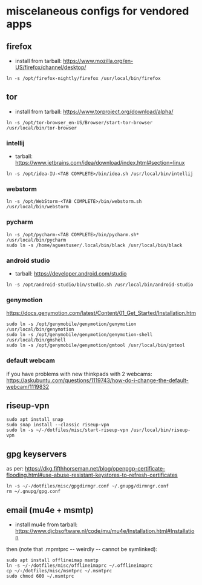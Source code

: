# miscelaneous configs for vendored apps

## firefox

- install from tarball: https://www.mozilla.org/en-US/firefox/channel/desktop/

```shell
ln -s /opt/firefox-nightly/firefox /usr/local/bin/firefox
```

## tor

- install from tarball: https://www.torproject.org/download/alpha/

```shell
ln -s /opt/tor-browser_en-US/Browser/start-tor-browser /usr/local/bin/tor-browser
```

### intellij

- tarball: https://www.jetbrains.com/idea/download/index.html#section=linux

```shell
ln -s /opt/idea-IU-<TAB COMPLETE>/bin/idea.sh /usr/local/bin/intellij
```

### webstorm

```shell
ln -s /opt/WebStorm-<TAB COMPLETE>/bin/webstorm.sh /usr/local/bin/webstorm
```

### pycharm

``` shell
ln -s /opt/pycharm-<TAB COMPLETE>/bin/pycharm.sh* /usr/local/bin/pycharm
sudo ln -s /home/aguestuser/.local/bin/black /usr/local/bin/black
```

### android studio

- tarball: https://developer.android.com/studio

```shell
ln -s /opt/android-studio/bin/studio.sh /usr/local/bin/android-studio
```

### genymotion

https://docs.genymotion.com/latest/Content/01_Get_Started/Installation.htm

```shell
sudo ln -s /opt/genymobile/genymotion/genymotion /usr/local/bin/genymotion
sudo ln -s /opt/genymobile/genymotion/genymotion-shell /usr/local/bin/gmshell
sudo ln -s /opt/genymobile/genymotion/gmtool /usr/local/bin/gmtool
```

### default webcam

if you have problems with new thinkpads with 2 webcams:
https://askubuntu.com/questions/1119743/how-do-i-change-the-default-webcam/1119832

## riseup-vpn

```shell
sudo apt install snap
sudo snap install --classic riseup-vpn
sudo ln -s ~/-/dotfiles/misc/start-riseup-vpn /usr/local/bin/riseup-vpn
```

## gpg keyservers

as per: https://dkg.fifthhorseman.net/blog/openpgp-certificate-flooding.html#use-abuse-resistant-keystores-to-refresh-certificates

``` shell
ln -s ~/-/dotfiles/misc/gpgdirmgr.conf ~/.gnupg/dirmngr.conf
rm ~/.gnupg/gpg.conf
```

## email (mu4e + msmtp)

- install mu4e from tarball: https://www.djcbsoftware.nl/code/mu/mu4e/Installation.html#Installation

then (note that .mpmtprc -- weirdly -- cannot be symlinked):

```shell
sudo apt install offlineimap msmtp
ln -s ~/-/dotfiles/misc/offlineimaprc ~/.offlineimaprc
cp ~/-/dotfiles/misc/msmtprc ~/.msmtprc
sudo chmod 600 ~/.msmtprc
```
